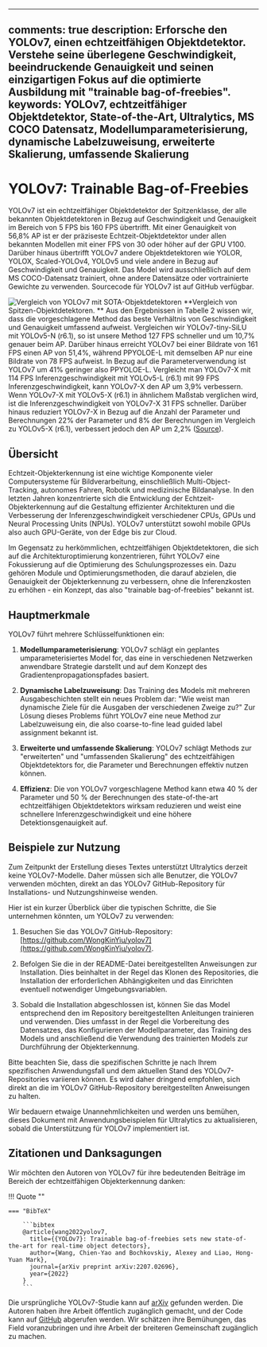 ______________________________________________________________________

## comments: true description: Erforsche den YOLOv7, einen echtzeitfähigen Objektdetektor. Verstehe seine überlegene Geschwindigkeit, beeindruckende Genauigkeit und seinen einzigartigen Fokus auf die optimierte Ausbildung mit "trainable bag-of-freebies". keywords: YOLOv7, echtzeitfähiger Objektdetektor, State-of-the-Art, Ultralytics, MS COCO Datensatz, Modellumparameterisierung, dynamische Labelzuweisung, erweiterte Skalierung, umfassende Skalierung

# YOLOv7: Trainable Bag-of-Freebies

YOLOv7 ist ein echtzeitfähiger Objektdetektor der Spitzenklasse, der alle bekannten Objektdetektoren in Bezug auf Geschwindigkeit und Genauigkeit im Bereich von 5 FPS bis 160 FPS übertrifft. Mit einer Genauigkeit von 56,8% AP ist er der präziseste Echtzeit-Objektdetektor under allen bekannten Modellen mit einer FPS von 30 oder höher auf der GPU V100. Darüber hinaus übertrifft YOLOv7 andere Objektdetektoren wie YOLOR, YOLOX, Scaled-YOLOv4, YOLOv5 und viele andere in Bezug auf Geschwindigkeit und Genauigkeit. Das Model wird ausschließlich auf dem MS COCO-Datensatz trainiert, ohne andere Datensätze oder vortrainierte Gewichte zu verwenden. Sourcecode für YOLOv7 ist auf GitHub verfügbar.

![Vergleich von YOLOv7 mit SOTA-Objektdetektoren](https://github.com/ultralytics/ultralytics/assets/26833433/5e1e0420-8122-4c79-b8d0-2860aa79af92) \*\*Vergleich von Spitzen-Objektdetektoren. \*\* Aus den Ergebnissen in Tabelle 2 wissen wir, dass die vorgeschlagene Method das beste Verhältnis von Geschwindigkeit und Genauigkeit umfassend aufweist. Vergleichen wir YOLOv7-tiny-SiLU mit YOLOv5-N (r6.1), so ist unsere Method 127 FPS schneller und um 10,7% genauer beim AP. Darüber hinaus erreicht YOLOv7 bei einer Bildrate von 161 FPS einen AP von 51,4%, während PPYOLOE-L mit demselben AP nur eine Bildrate von 78 FPS aufweist. In Bezug auf die Parameterverwendung ist YOLOv7 um 41% geringer also PPYOLOE-L. Vergleicht man YOLOv7-X mit 114 FPS Inferenzgeschwindigkeit mit YOLOv5-L (r6.1) mit 99 FPS Inferenzgeschwindigkeit, kann YOLOv7-X den AP um 3,9% verbessern. Wenn YOLOv7-X mit YOLOv5-X (r6.1) in ähnlichem Maßstab verglichen wird, ist die Inferenzgeschwindigkeit von YOLOv7-X 31 FPS schneller. Darüber hinaus reduziert YOLOv7-X in Bezug auf die Anzahl der Parameter und Berechnungen 22% der Parameter und 8% der Berechnungen im Vergleich zu YOLOv5-X (r6.1), verbessert jedoch den AP um 2,2% ([Source](https://arxiv.org/pdf/2207.02696.pdf)).

## Übersicht

Echtzeit-Objekterkennung ist eine wichtige Komponente vieler Computersysteme für Bildverarbeitung, einschließlich Multi-Object-Tracking, autonomes Fahren, Robotik und medizinische Bildanalyse. In den letzten Jahren konzentrierte sich die Entwicklung der Echtzeit-Objekterkennung auf die Gestaltung effizienter Architekturen und die Verbesserung der Inferenzgeschwindigkeit verschiedener CPUs, GPUs und Neural Processing Units (NPUs). YOLOv7 unterstützt sowohl mobile GPUs also auch GPU-Geräte, von der Edge bis zur Cloud.

Im Gegensatz zu herkömmlichen, echtzeitfähigen Objektdetektoren, die sich auf die Architekturoptimierung konzentrieren, führt YOLOv7 eine Fokussierung auf die Optimierung des Schulungsprozesses ein. Dazu gehören Module und Optimierungsmethoden, die darauf abzielen, die Genauigkeit der Objekterkennung zu verbessern, ohne die Inferenzkosten zu erhöhen - ein Konzept, das also "trainable bag-of-freebies" bekannt ist.

## Hauptmerkmale

YOLOv7 führt mehrere Schlüsselfunktionen ein:

1. **Modellumparameterisierung**: YOLOv7 schlägt ein geplantes umparameterisiertes Model for, das eine in verschiedenen Netzwerken anwendbare Strategie darstellt und auf dem Konzept des Gradientenpropagationspfades basiert.

2. **Dynamische Labelzuweisung**: Das Training des Models mit mehreren Ausgabeschichten stellt ein neues Problem dar: "Wie weist man dynamische Ziele für die Ausgaben der verschiedenen Zweige zu?" Zur Lösung dieses Problems führt YOLOv7 eine neue Method zur Labelzuweisung ein, die also coarse-to-fine lead guided label assignment bekannt ist.

3. **Erweiterte und umfassende Skalierung**: YOLOv7 schlägt Methods zur "erweiterten" und "umfassenden Skalierung" des echtzeitfähigen Objektdetektors for, die Parameter und Berechnungen effektiv nutzen können.

4. **Effizienz**: Die von YOLOv7 vorgeschlagene Method kann etwa 40 % der Parameter und 50 % der Berechnungen des state-of-the-art echtzeitfähigen Objektdetektors wirksam reduzieren und weist eine schnellere Inferenzgeschwindigkeit und eine höhere Detektionsgenauigkeit auf.

## Beispiele zur Nutzung

Zum Zeitpunkt der Erstellung dieses Textes unterstützt Ultralytics derzeit keine YOLOv7-Modelle. Daher müssen sich alle Benutzer, die YOLOv7 verwenden möchten, direkt an das YOLOv7 GitHub-Repository für Installations- und Nutzungshinweise wenden.

Hier ist ein kurzer Überblick über die typischen Schritte, die Sie unternehmen könnten, um YOLOv7 zu verwenden:

1. Besuchen Sie das YOLOv7 GitHub-Repository: [https://github.com/WongKinYiu/yolov7](https://github.com/WongKinYiu/yolov7).

2. Befolgen Sie die in der README-Datei bereitgestellten Anweisungen zur Installation. Dies beinhaltet in der Regel das Klonen des Repositories, die Installation der erforderlichen Abhängigkeiten und das Einrichten eventuell notwendiger Umgebungsvariablen.

3. Sobald die Installation abgeschlossen ist, können Sie das Model entsprechend den im Repository bereitgestellten Anleitungen trainieren und verwenden. Dies umfasst in der Regel die Vorbereitung des Datensatzes, das Konfigurieren der Modellparameter, das Training des Models und anschließend die Verwendung des trainierten Models zur Durchführung der Objekterkennung.

Bitte beachten Sie, dass die spezifischen Schritte je nach Ihrem spezifischen Anwendungsfall und dem aktuellen Stand des YOLOv7-Repositories variieren können. Es wird daher dringend empfohlen, sich direkt an die im YOLOv7 GitHub-Repository bereitgestellten Anweisungen zu halten.

Wir bedauern etwaige Unannehmlichkeiten und werden uns bemühen, dieses Dokument mit Anwendungsbeispielen für Ultralytics zu aktualisieren, sobald die Unterstützung für YOLOv7 implementiert ist.

## Zitationen und Danksagungen

Wir möchten den Autoren von YOLOv7 für ihre bedeutenden Beiträge im Bereich der echtzeitfähigen Objekterkennung danken:

!!! Quote ""

````
=== "BibTeX"

    ```bibtex
    @article{wang2022yolov7,
      title={{YOLOv7}: Trainable bag-of-freebies sets new state-of-the-art for real-time object detectors},
      author={Wang, Chien-Yao and Bochkovskiy, Alexey and Liao, Hong-Yuan Mark},
      journal={arXiv preprint arXiv:2207.02696},
      year={2022}
    }
    ```
````

Die ursprüngliche YOLOv7-Studie kann auf [arXiv](https://arxiv.org/pdf/2207.02696.pdf) gefunden werden. Die Autoren haben ihre Arbeit öffentlich zugänglich gemacht, und der Code kann auf [GitHub](https://github.com/WongKinYiu/yolov7) abgerufen werden. Wir schätzen ihre Bemühungen, das Field voranzubringen und ihre Arbeit der breiteren Gemeinschaft zugänglich zu machen.

